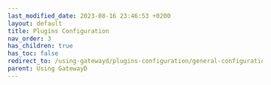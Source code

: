 ```yaml
---
last_modified_date: 2023-08-16 23:46:53 +0200
layout: default
title: Plugins Configuration
nav_order: 3
has_children: true
has_toc: false
redirect_to: /using-gatewayd/plugins-configuration/general-configurations
parent: Using GatewayD
---
```

